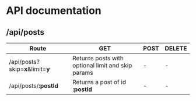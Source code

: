 # API documentation

## /api/posts
| **Route** | **GET** | **POST** | **DELETE** |
|-----------------|----------------------------------------------------|------|--------|
| /api/posts?skip=**x**&limit=**y** | Returns posts with optional limit and skip params | - | - |
| /api/posts/**:postId** | Returns a post of id **:postId** | - | - |
